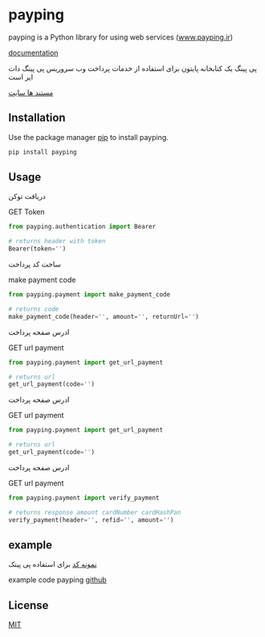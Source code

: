 # payping

payping is a Python library for using web services (www.payping.ir)

[documentation](https://docs.payping.ir/)

پی پینگ یک کتابخانه پایتون برای استفاده از خدمات پرداخت وب سروریس پی پینگ دات ایر است

[مستند ها سایت](https://docs.payping.ir/)

## Installation

Use the package manager [pip](https://pypi.org/project/payping/) to install payping.

```bash
pip install payping
```

## Usage

دریافت توکن

GET Token

```python
from payping.authentication import Bearer

# returns header with token
Bearer(token='')

```

ساخت کد پرداخت

make payment code

```python
from payping.payment import make_payment_code

# returns code
make_payment_code(header='', amount='', returnUrl='')

```

ادرس صفحه پرداخت

GET url payment

```python
from payping.payment import get_url_payment

# returns url
get_url_payment(code='')

```

ادرس صفحه پرداخت

GET url payment

```python
from payping.payment import get_url_payment

# returns url
get_url_payment(code='')

```

ادرس صفحه پرداخت

GET url payment

```python
from payping.payment import verify_payment

# returns response amount cardNumber cardHashPan
verify_payment(header='', refid='', amount='')

```

## example
[نمونه کد](https://github.com/rahimaee/example_payping.git) برای استفاده پی پینک

example code payping [github](https://github.com/rahimaee/example_payping.git)

## License

[MIT](https://github.com/rahimaee/smsir/blob/main/LICENSE)